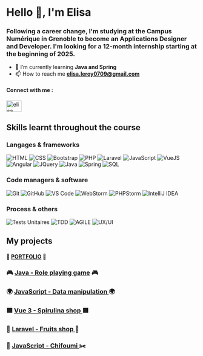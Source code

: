 <h1 align="left">Hello 👋, I'm Elisa</h1>
<h3 align="left">Following a career change, I'm studying at the Campus Numérique in Grenoble to become an Applications Designer and Developer. I'm looking for a 12-month internship starting at the beginning of 2025.</h3>




- 🌱 I’m currently learning **Java and Spring**
- 📫 How to reach me **elisa.leroy0709@gmail.com**

<h4 align="left">Connect with me :</h4> <p align="left">
<a href="https://www.linkedin.com/in/elisa-leroy-6b352a2a9" target="blank"><img align="center" src="https://raw.githubusercontent.com/rahuldkjain/github-profile-readme-generator/master/src/images/icons/Social/linked-in-alt.svg" alt="elisa leroy" height="30" width="40" /></a>
</p>


<h2 align="left">Skills learnt throughout the course</h2>

### Langages & frameworks

![HTML](https://img.shields.io/badge/HTML-E34F26?style=for-the-badge&logo=html5&logoColor=white)
![CSS](https://img.shields.io/badge/CSS-1572B6?style=for-the-badge&logo=css3&logoColor=white)
![Bootstrap](https://img.shields.io/badge/Bootstrap-7952B3?style=for-the-badge&logo=bootstrap&logoColor=white)
![PHP](https://img.shields.io/badge/PHP-777BB4?style=for-the-badge&logo=php&logoColor=white)
![Laravel](https://img.shields.io/badge/Laravel-FF2D20?style=for-the-badge&logo=laravel&logoColor=white)
![JavaScript](https://img.shields.io/badge/JavaScript-F7DF1E?style=for-the-badge&logo=javascript&logoColor=black)
![VueJS](https://img.shields.io/badge/Vue.js-4FC08D?style=for-the-badge&logo=vue.js&logoColor=white)
![Angular](https://img.shields.io/badge/Angular-DD0031?style=for-the-badge&logo=angular&logoColor=white)
![JQuery](https://img.shields.io/badge/jQuery-0769AD?style=for-the-badge&logo=jquery&logoColor=white)
![Java](https://img.shields.io/badge/Java-007396?style=for-the-badge&logo=java&logoColor=white)
![Spring](https://img.shields.io/badge/Spring-6DB33F?style=for-the-badge&logo=spring&logoColor=white)
![SQL](https://img.shields.io/badge/SQL-4479A1?style=for-the-badge&logo=postgresql&logoColor=white)

### Code managers & software

![Git](https://img.shields.io/badge/Git-F05032?style=for-the-badge&logo=git&logoColor=white)
![GitHub](https://img.shields.io/badge/GitHub-181717?style=for-the-badge&logo=github&logoColor=white)
![VS Code](https://img.shields.io/badge/VS%20Code-007ACC?style=for-the-badge&logo=visual-studio-code&logoColor=white)
![WebStorm](https://img.shields.io/badge/WebStorm-000000?style=for-the-badge&logo=webstorm&logoColor=white)
![PHPStorm](https://img.shields.io/badge/PHPStorm-000000?style=for-the-badge&logo=phpstorm&logoColor=white)
![IntelliJ IDEA](https://img.shields.io/badge/IntelliJ-000000?style=for-the-badge&logo=intellij-idea&logoColor=white)

### Process & others

![Tests Unitaires](https://img.shields.io/badge/Tests%20Unitaires-FF9A00?style=for-the-badge&logo=testing-library&logoColor=white)
![TDD](https://img.shields.io/badge/TDD-007ACC?style=for-the-badge&logo=testcafe&logoColor=white)
![AGILE](https://img.shields.io/badge/AGILE-FF4088?style=for-the-badge&logo=agile&logoColor=white)
![UX/UI](https://img.shields.io/badge/UX%2FUI-3DDC84?style=for-the-badge&logo=material-design&logoColor=white)

<h2 align="left">My projects</h2>


#### 🌻 **[PORTFOLIO](https://github.com/Elisa0709/Portfolio)** 🌻  
### 🎮 **[Java - Role playing game](https://github.com/Elisa0709/Roll-playing-game/tree/master)** 🎮
### 🌍 **[JavaScript - Data manipulation ](https://github.com/Elisa0709/DataManipulation)** 🌍
### 🟩 **[Vue 3 - Spirulina shop ](https://github.com/Elisa0709/Spirulina_shop)** 🟩
### 🍉 **[Laravel - Fruits shop ](https://github.com/Elisa0709/Fruits-shop)** 🍌
### 🍂 **[JavaScript - Chifoumi ](https://github.com/Elisa0709/Chifoumi)** ✂️










































